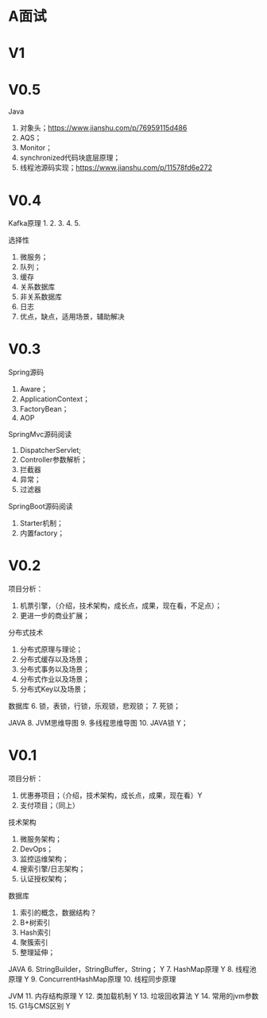 # A面试

# V1

# V0.5

Java 
1. 对象头；https://www.jianshu.com/p/76959115d486
2. AQS；
3. Monitor；
4. synchronized代码块底层原理；
5. 线程池源码实现；https://www.jianshu.com/p/11578fd6e272


# V0.4

Kafka原理
1. 
2. 
3. 
4. 
5. 

选择性
1. 微服务；
2. 队列；
3. 缓存
4. 关系数据库
5. 非关系数据库
6. 日志
7. 优点，缺点，适用场景，辅助解决

# V0.3

Spring源码
1. Aware；
2. ApplicationContext；
3. FactoryBean；
4. AOP

SpringMvc源码阅读
1. DispatcherServlet;
2. Controller参数解析；
3. 拦截器
4. 异常；
5. 过滤器

SpringBoot源码阅读
1. Starter机制；
2. 内置factory；

# V0.2

项目分析：
1. 机票引擎，（介绍，技术架构，成长点，成果，现在看，不足点）；
2. 更进一步的商业扩展；

分布式技术
1. 分布式原理与理论；
2. 分布式缓存以及场景；
3. 分布式事务以及场景；
4. 分布式作业以及场景；
5. 分布式Key以及场景；

数据库
6. 锁，表锁，行锁，乐观锁，悲观锁；
7. 死锁；

JAVA
8. JVM思维导图
9. 多线程思维导图
10. JAVA锁 Y；


# V0.1

项目分析：
1. 优惠券项目；（介绍，技术架构，成长点，成果，现在看）Y
2. 支付项目；（同上）

技术架构
1. 微服务架构；
2. DevOps；
3. 监控运维架构；
4. 搜索引擎/日志架构；
5. 认证授权架构；

数据库
1. 索引的概念，数据结构？
2. B+树索引
3. Hash索引
4. 聚簇索引
5. 整理延伸；

JAVA
6. StringBuilder，StringBuffer，String； Y
7. HashMap原理 Y
8. 线程池原理 Y
9. ConcurrentHashMap原理
10. 线程同步原理

JVM
11. 内存结构原理 Y
12. 类加载机制 Y
13. 垃圾回收算法 Y
14. 常用的jvm参数
15. G1与CMS区别 Y
